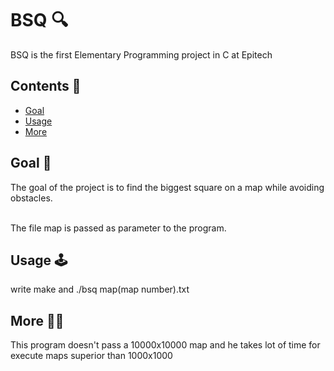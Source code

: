# BSQ 🔍

BSQ is the first Elementary Programming project in C at Epitech


## Contents 📌

 - [Goal](https://github.com/Thorf1nn/bsq/blob/main/README.md#goal-)
 - [Usage](https://github.com/Thorf1nn/bsq/blob/main/README.md#usage-)
 - [More](https://github.com/Thorf1nn/bsq/blob/main/README.md#more-)


## Goal 🎯

The goal of the project is to find the biggest square on a map while avoiding obstacles.

<br />The file map is passed as parameter to the program.

## Usage 🕹

write make and ./bsq map(map number).txt

## More 👋🏻

This program doesn't pass a 10000x10000 map and he takes lot of time for execute maps superior than 1000x1000 

